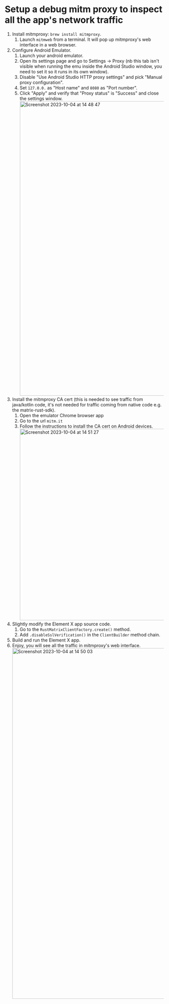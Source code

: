 # Setup a debug mitm proxy to inspect all the app's network traffic

1) Install mitmproxy: `brew install mitmproxy`.
    1) Launch `mitmweb` from a terminal. It will pop up mitmproxy's web interface in a web browser.
1) Configure Android Emulator.
    1) Launch your android emulator.
    1) Open its settings page and go to Settings -> Proxy (nb this tab isn't visible when running the emu inside the Android Studio window, you need to set it so it runs in its own window).
    1) Disable "Use Android Studio HTTP proxy settings" and pick "Manual proxy configuration".
    1) Set `127.0.0.` as "Host name" and `8080` as "Port number".
    1) Click "Apply" and verify that "Proxy status" is "Success" and close the settings window.
       <img width="932" alt="Screenshot 2023-10-04 at 14 48 47" src="https://github.com/vector-im/element-x-android/assets/1273124/bf99a053-20b0-42a4-91d3-9602f709f684">
1) Install the mitmproxy CA cert (this is needed to see traffic from java/kotlin code, it's not needed for traffic coming from native code e.g. the matrix-rust-sdk).
    1) Open the emulator Chrome browser app
    1) Go to the url `mitm.it`
    1) Follow the instructions to install the CA cert on Android devices.
       <img width="606" alt="Screenshot 2023-10-04 at 14 51 27" src="https://github.com/vector-im/element-x-android/assets/1273124/5f2b6f27-6958-4ea7-97fe-c7f06d105da5">
1) Slightly modify the Element X app source code.
    1) Go to the `RustMatrixClientFactory.create()` method.
    1) Add `.disableSslVerification()` in the `ClientBuilder` method chain.
1) Build and run the Element X app. 
1) Enjoy, you will see all the traffic in mitmproxy's web interface.
   <img width="1110" alt="Screenshot 2023-10-04 at 14 50 03" src="https://github.com/vector-im/element-x-android/assets/1273124/5d039efd-448d-426c-a384-dbbceb9f33ac">
